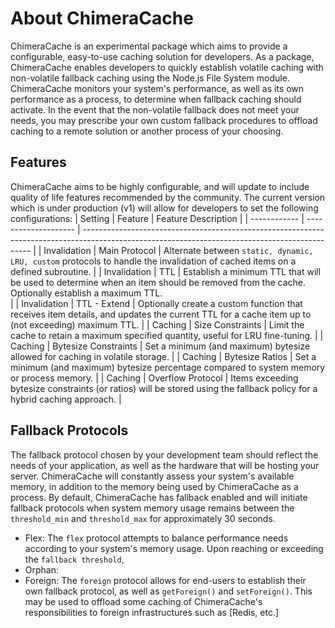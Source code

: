 # About ChimeraCache

ChimeraCache is an experimental package which aims to provide a configurable, easy-to-use caching solution for developers. As a package, ChimeraCache enables developers to quickly establish volatile caching with non-volatile fallback caching using the Node.js File System module. ChimeraCache monitors your system's performance, as well as its own performance as a process, to determine when fallback caching should activate. In the event that the non-volatile fallback does not meet your needs, you may prescribe your own custom fallback procedures to offload caching to a remote solution or another process of your choosing.

## Features

ChimeraCache aims to be highly configurable, and will update to include quality of life features recommended by the community. The current version which is under production (v1) will allow for developers to set the following configurations:
| Setting | Feature | Feature Description |
| ------------ | -------------------- | ----------------------------------------------------------------------------------------------------------------------------------------------- |
| Invalidation | Main Protocol | Alternate between `static, dynamic, LRU, custom` protocols to handle the invalidation of cached items on a defined subroutine. |
| Invalidation | TTL | Establish a minimum TTL that will be used to determine when an item should be removed from the cache. Optionally establish a maximum TTL. <br> |
| Invalidation | TTL - Extend | Optionally create a custom function that receives item details, and updates the current TTL for a cache item up to (not exceeding) maximum TTL. |
| Caching | Size Constraints | Limit the cache to retain a maximum specified quantity, useful for LRU fine-tuning. |
| Caching | Bytesize Constraints | Set a minimum (and maximum) bytesize allowed for caching in volatile storage. |
| Caching | Bytesize Ratios | Set a minimum (and maximum) bytesize percentage compared to system memory or process memory. |
| Caching | Overflow Protocol | Items exceeding bytesize constraints (or ratios) will be stored using the fallback policy for a hybrid caching approach. |

## Fallback Protocols

The fallback protocol chosen by your development team should reflect the needs of your application, as well as the hardware that will be hosting your server. ChimeraCache will constantly assess your system's available memory, in addition to the memory being used by ChimeraCache as a process. By default, ChimeraCache has fallback enabled and will initiate fallback protocols when system memory usage remains between the `threshold_min` and `threshold_max` for approximately 30 seconds.

- Flex: The `flex` protocol attempts to balance performance needs according to your system's memory usage. Upon reaching or exceeding the `fallback threshold`,
- Orphan:
- Foreign: The `foreign` protocol allows for end-users to establish their own fallback protocol, as well as `getForeign()` and `setForeign()`. This may be used to offload some caching of ChimeraCache's responsibilities to foreign infrastructures such as [Redis, etc.]
